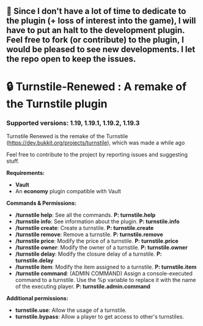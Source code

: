 
<h2>🚫 Since I don't have a lot of time to dedicate to the plugin (+ loss of interest into the game), I will have to put an halt to the development plugin. Feel free to fork (or contribute) to the plugin, I would be pleased to see new developments. I let the repo open to keep the issues.</h2> 



# 🔒 Turnstile-Renewed : A remake of the Turnstile plugin

<h3>Supported versions: 1.19, 1.19.1, 1.19.2, 1.19.3</h3>

Turnstile Renewed is the remake of the Turnstile (https://dev.bukkit.org/projects/turnstile), which was made a while ago

Feel free to contribute to the project by reporting issues and suggesting stuff.

<b>Requirements:</b>
- <b>Vault</b>
- An <b>economy</b> plugin compatible with Vault

<b>Commands & Permissions:</b>
- <b>/turnstile help</b>: See all the commands. <b>P: turnstile.help</b>
- <b>/turnstile info</b>: See information about the plugin. <b>P: turnstile.info</b>
- <b>/turnstile create</b>: Create a turnstile. <b>P: turnstile.create</b>
- <b>/turnstile remove</b>: Remove a turnstile. <b>P: turnstile.remove</b>
- <b>/turnstile price</b>: Modify the price of a turnstile. <b>P: turnstile.price</b>
- <b>/turnstile owner</b>: Modify the owner of a turnstile. <b>P: turnstile.owner</b>
- <b>/turnstile delay</b>: Modify the closure delay of a turnstile. <b>P: turnstile.delay</b>
- <b>/turnstile item</b>: Modify the item assigned to a turnstile. <b>P: turnstile.item</b>
- <b>/turnstile command</b>: (ADMIN COMMAND) Assign a console-executed command to a turnstile. Use the %p variable to replace it with the name of the executing player. <b>P: turnstile.admin.command</b>

<b>Additional permissions:</b>
- <b>turnstile.use</b>: Allow the usage of a turnstile.
- <b>turnstile.bypass</b>: Allow a player to get access to other's turnstiles.
